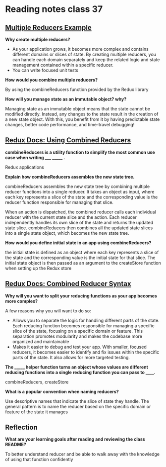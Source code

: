 # Reading notes class 37

## [Multiple Reducers Example](https://www.youtube.com/watch?v=gBER4Or86hE)

**Why create multiple reducers?**

- As your application grows, it becomes more complex and contains different domains or slices of state. By creating multiple reducers, you can handle each domain separately and keep the related logic and state management contained within a specific reducer.
- You can write focused unit tests

**How would you combine multiple reducers?**

By using the combineReducers function provided by the Redux library

**How will you manage state as an immutable object? why?**

Managing state as an immutable object means that the state cannot be modified directly. Instead, any changes to the state result in the creation of a new state object. With this, you benefit from it by having predictable state changes, better code performance, and time-travel debugging!

## [Redux Docs: Using Combined Reducers](https://redux.js.org/usage/structuring-reducers/using-combinereducers/)

**combineReducers is a utility function to simplify the most common use case when writing ___ _____ .**

Redux applications

**Explain how combineReducers assembles the new state tree.**

combineReducers assembles the new state tree by combining multiple reducer functions into a single reducer. It takes an object as input, where each key represents a slice of the state and the corresponding value is the reducer function responsible for managing that slice.

When an action is dispatched, the combined reducer calls each individual reducer with the current state slice and the action. Each reducer independently handles its own slice of the state and returns the updated state slice. combineReducers then combines all the updated state slices into a single state object, which becomes the new state tree.

**How would you define initial state in an app using combineReducers?**

the initial state is defined as an object where each key represents a slice of the state and the corresponding value is the initial state for that slice. The initial state object is then passed as an argument to the createStore function when setting up the Redux store

## [Redux Docs: Combined Reducer Syntax](https://redux.js.org/api/combinereducers/)

**Why will you want to split your reducing functions as your app becomes more complex?**

A few reasons why you will want to do so:

- Allows you to separate the logic for handling different parts of the state. Each reducing function becomes responsible for managing a specific slice of the state, focusing on a specific domain or feature. This separation promotes modularity and makes the codebase more organized and maintainable
- Makes it easier to debug and test your app. With smaller, focused reducers, it becomes easier to identify and fix issues within the specific parts of the state. It also allows for more targeted testing.

**The _____ helper function turns an object whose values are different reducing functions into a single reducing function you can pass to ____.**

combineReducers, createStore

**What is a popular convention when naming reducers?**

Use descriptive names that indicate the slice of state they handle. The general pattern is to name the reducer based on the specific domain or feature of the state it manages

## Reflection

**What are your learning goals after reading and reviewing the class README?**

To better understand reducer and be able to walk away with the knowledge of using that function confidently

